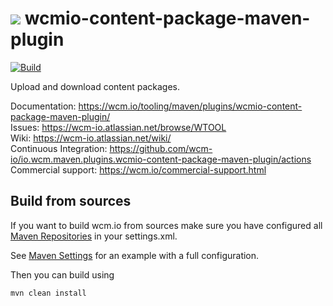 <img src="https://wcm.io/images/favicon-16@2x.png"/> wcmio-content-package-maven-plugin
======
[![Build](https://github.com/wcm-io/io.wcm.maven.plugins.wcmio-content-package-maven-plugin/workflows/Build/badge.svg?branch=develop)](https://github.com/wcm-io/io.wcm.maven.plugins.wcmio-content-package-maven-plugin/actions?query=workflow%3ABuild+branch%3Adevelop)

Upload and download content packages.

Documentation: https://wcm.io/tooling/maven/plugins/wcmio-content-package-maven-plugin/<br/>
Issues: https://wcm-io.atlassian.net/browse/WTOOL<br/>
Wiki: https://wcm-io.atlassian.net/wiki/<br/>
Continuous Integration: https://github.com/wcm-io/io.wcm.maven.plugins.wcmio-content-package-maven-plugin/actions<br/>
Commercial support: https://wcm.io/commercial-support.html


## Build from sources

If you want to build wcm.io from sources make sure you have configured all [Maven Repositories](https://wcm.io/maven.html) in your settings.xml.

See [Maven Settings](https://github.com/wcm-io/io.wcm.maven.plugins.wcmio-content-package-maven-plugin/blob/develop/.maven-settings.xml) for an example with a full configuration.

Then you can build using

```
mvn clean install
```
